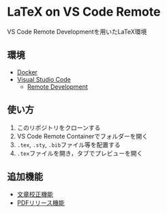 # LaTeX on VS Code Remote

VS Code Remote Developmentを用いたLaTeX環境

## 環境

* [Docker](https://www.docker.com/)
* [Visual Studio Code](https://code.visualstudio.com/)
  * [Remote Development](https://marketplace.visualstudio.com/items?itemName=ms-vscode-remote.vscode-remote-extensionpack)

## 使い方

1. このリポジトリをクローンする
2. VS Code Remote Containerでフォルダーを開く
3. `.tex`, `.sty`, `.bib`ファイル等を配置する
4. `.tex`ファイルを開き，タブでプレビューを開く

## 追加機能

* [文章校正機能](https://github.com/deka0106/latex-container/tree/textlint)
* [PDFリリース機能](https://github.com/deka0106/latex-container/tree/release)
